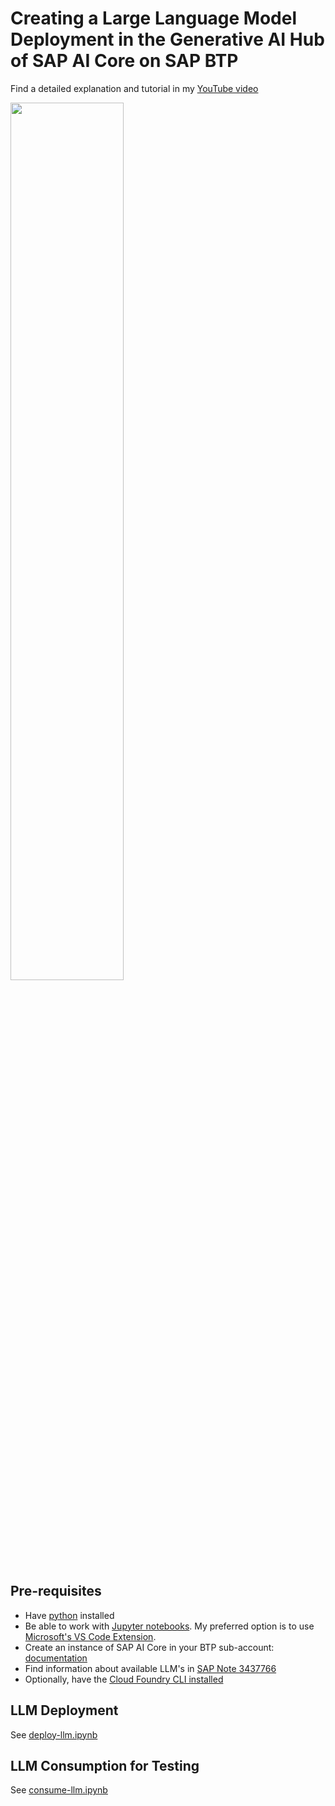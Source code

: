 # Creating a Large Language Model Deployment in the Generative AI Hub of SAP AI Core on SAP BTP

Find a detailed explanation and tutorial in my [YouTube video](https://youtu.be/neFqIs28nI8)

<div align="left">
      <a href="https://www.youtube.com/watch?v=neFqIs28nI8">
         <img src="https://img.youtube.com/vi/neFqIs28nI8/0.jpg" style="width:60%;">
      </a>
</div>

## Pre-requisites

- Have [python](https://www.python.org/downloads/) installed
- Be able to work with [Jupyter notebooks](https://jupyter.org/install). My preferred option is to use [Microsoft's VS Code Extension](https://marketplace.visualstudio.com/items?itemName=ms-toolsai.jupyter).
- Create an instance of SAP AI Core in your BTP sub-account: [documentation](https://help.sap.com/docs/sap-ai-core/sap-ai-core-service-guide/initial-setup?locale=en-US)
- Find information about available LLM's in [SAP Note 3437766](https://me.sap.com/notes/3437766)
- Optionally, have the [Cloud Foundry CLI installed](https://docs.cloudfoundry.org/cf-cli/install-go-cli.html)

## LLM Deployment

See [deploy-llm.ipynb](deploy-llm.ipynb)

## LLM Consumption for Testing

See [consume-llm.ipynb](./consume-llm.ipynb)
